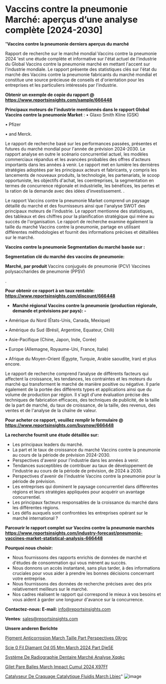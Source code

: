 # Vaccins contre la pneumonie Marché: aperçus d’une analyse complète [2024-2030]

"<strong>Vaccins contre la pneumonie derniers aperçus du marché</strong>

Rapport de recherche sur le marché mondial Vaccins contre la pneumonie 2024 'est une étude complète et informative sur l'état actuel de l'industrie du Global Vaccins contre la pneumonie marché en mettant l'accent sur l'industrie mondiale. Le rapport présente des statistiques clés sur l'état du marché des Vaccins contre la pneumonie fabricants du marché mondial et constitue une source précieuse de conseils et d'orientation pour les entreprises et les particuliers intéressés par l'industrie.

<strong>Obtenir un exemple de copie du rapport @ <a href=https://www.reportsinsights.com/sample/666448>https://www.reportsinsights.com/sample/666448</a></strong>

<strong>Principaux moteurs de l'industrie mentionnés dans le rapport Global Vaccins contre la pneumonie Market</strong> :
• Glaxo Smith Kline (GSK)

• Pfizer

• and Merck.

Le rapport de recherche basé sur les performances passées, présentes et futures du marché mondial pour l'année de prévision 2024-2030. Le rapport analyse en outre le scénario concurrentiel actuel, les modèles commerciaux répandus et les avancées probables des offres d'acteurs importants dans les années à venir. Le rapport met en lumière les dernières stratégies adoptées par les principaux acteurs et fabricants, y compris les lancements de nouveaux produits, la technologie, les partenariats, le scoop opportuniste, les objectifs d'achat, les coentreprises, la segmentation en termes de concurrence régionale et industrielle, les bénéfices, les pertes et la ration de la demande avec des idées d'investissement. .

Le rapport Vaccins contre la pneumonie Market comprend un paysage détaillé du marché et des fournisseurs ainsi que l'analyse SWOT des principaux moteurs de l'industrie. Le rapport mentionne des statistiques, des tableaux et des chiffres pour la planification stratégique qui mène au succès de l'organisation. Le rapport de recherche examine également la taille du marché Vaccins contre la pneumonie, partage en utilisant différentes méthodologies et fournit des informations précises et détaillées sur le marché.

<strong>Vaccins contre la pneumonie Segmentation du marché basée sur :</strong>

<strong> Segmentation clé du marché des vaccins de pneumonie: </strong>

<strong> Marché, par produit </strong>
Vaccins conjugués de pneumonie (PCV)
Vaccines polysaccharides de pneumonie (PPSV)

.

<strong>Pour obtenir ce rapport à un taux rentable: <a href=https://www.reportsinsights.com/discount/666448>https://www.reportsinsights.com/discount/666448</a></strong>
<ul>
  <li><strong>Marché régional Vaccins contre la pneumonie (production régionale, demande et prévisions par pays): -</strong></li>
</ul>
• Amérique du Nord (États-Unis, Canada, Mexique)

• Amérique du Sud (Brésil, Argentine, Equateur, Chili)

• Asie-Pacifique (Chine, Japon, Inde, Corée)

• Europe (Allemagne, Royaume-Uni, France, Italie)

• Afrique du Moyen-Orient (Égypte, Turquie, Arabie saoudite, Iran) et plus encore.

Le rapport de recherche comprend l’analyse de différents facteurs qui affectent la croissance, les tendances, les contraintes et les moteurs du marché qui transforment le marché de manière positive ou négative. Il parle également de la portée des différents types et applications ainsi que du volume de production par région. Il s'agit d'une évaluation précise des techniques de fabrication efficaces, des techniques de publicité, de la taille de la part de marché, du taux de croissance, de la taille, des revenus, des ventes et de l'analyse de la chaîne de valeur.

<strong>Pour acheter ce rapport, veuillez remplir le formulaire @   <a href=https://www.reportsinsights.com/buynow/666448>https://www.reportsinsights.com/buynow/666448</a></strong>

<strong>La recherche fournit une étude détaillée sur:</strong>
<ul>
  <li>Les principaux leaders du marché.</li>
  <li>La part et le taux de croissance du marché Vaccins contre la pneumonie au cours de la période de prévision 2024-2030.</li>
  <li>Perspectives d'avenir pour l'industrie dans les années à venir.</li>
  <li>Tendances susceptibles de contribuer au taux de développement de l'industrie au cours de la période de prévision, de 2024 à 2030.</li>
  <li>Perspectives d'avenir de l'industrie Vaccins contre la pneumonie pour la période de prévision.</li>
  <li>Les entreprises qui dominent le paysage concurrentiel dans différentes régions et leurs stratégies appliquées pour acquérir un avantage concurrentiel.</li>
  <li>Les principaux facteurs responsables de la croissance du marché dans les différentes régions.</li>
  <li>Les défis auxquels sont confrontées les entreprises opérant sur le marché international ?</li>
</ul>

<strong>Parcourir le rapport complet sur Vaccins contre la pneumonie marchés <a href=https://www.reportsinsights.com/industry-forecast/pneumonia-vaccines-market-statistical-analysis-666448>https://www.reportsinsights.com/industry-forecast/pneumonia-vaccines-market-statistical-analysis-666448</a></strong>

<strong>Pourquoi nous choisir:</strong>
<ul>
  <li>Nous fournissons des rapports enrichis de données de marché et d'études de consommation qui vous mènent au succès.</li>
  <li>Nous donnons un accès instantané, sans plus tarder, à des informations cruciales pour vous aider à prendre les bonnes décisions concernant votre entreprise.</li>
  <li>Nous fournissons des données de recherche précises avec des prix relativement meilleurs sur le marché.</li>
  <li>Nos cadres réalisent le rapport qui correspond le mieux à vos besoins et vous aident à garder une longueur d'avance sur la concurrence.</li>
</ul>
<strong>Contactez-nous:
</strong><strong>E-mail:</strong> <a href=mailto:info@reportsinsights.com>info@reportsinsights.com</a>

<strong>Ventes</strong>: <a href=mailto:sales@reportsinsights.com>sales@reportsinsights.com</a>

<strong>Unsere anderen Berichte</strong>

<a href=https://www.linkedin.com/pulse/pigment-anticorrosion-march%C3%A9-taille-part-perspectives-0xrgc/>Pigment Anticorrosion March Taille Part Perspectives 0Xrgc</a>

<a href=https://www.linkedin.com/pulse/scie-%C3%A0-fil-diamant%C3%A9-od-05-mm-march%C3%A9-2024-part-dje5e/>Scie  0 Fil Diamant Od 05 Mm March 2024 Part Dje5E</a>

<a href=https://www.linkedin.com/pulse/système-de-radiographie-dentaire-marché-analyse-xqqkc/>Système De Radiographie Dentaire Marché Analyse Xqqkc</a>

<a href=https://www.linkedin.com/pulse/gilet-pare-balles-march%C3%A9-impact-cumul%C3%A9-2024-x97ff/>Gilet Pare Balles March Impact Cumul 2024 X97Ff</a>

<a href=https://www.linkedin.com/pulse/catalyseur-de-craquage-catalytique-fluidis%C3%A9-march%C3%A9-lbiec/>Catalyseur De Craquage Catalytique Fluidis March Lbiec</a>"
![image](https://github.com/daminid12/RImarketdynamics/assets/158430485/074a8ac5-03ed-4816-8518-58734cecd75c)
